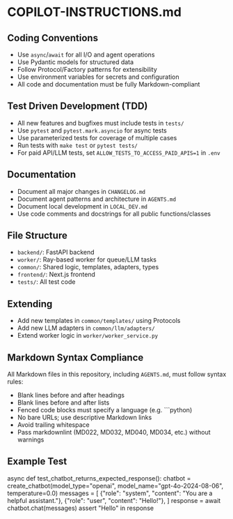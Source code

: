 # COPILOT-INSTRUCTIONS.md

## Coding Conventions

- Use `async`/`await` for all I/O and agent operations
- Use Pydantic models for structured data
- Follow Protocol/Factory patterns for extensibility
- Use environment variables for secrets and configuration
- All code and documentation must be fully Markdown-compliant

## Test Driven Development (TDD)

- All new features and bugfixes must include tests in `tests/`
- Use `pytest` and `pytest.mark.asyncio` for async tests
- Use parameterized tests for coverage of multiple cases
- Run tests with `make test` or `pytest tests/`
- For paid API/LLM tests, set `ALLOW_TESTS_TO_ACCESS_PAID_APIS=1` in `.env`

## Documentation

- Document all major changes in `CHANGELOG.md`
- Document agent patterns and architecture in `AGENTS.md`
- Document local development in `LOCAL_DEV.md`
- Use code comments and docstrings for all public functions/classes

## File Structure

- `backend/`: FastAPI backend
- `worker/`: Ray-based worker for queue/LLM tasks
- `common/`: Shared logic, templates, adapters, types
- `frontend/`: Next.js frontend
- `tests/`: All test code

## Extending

- Add new templates in `common/templates/` using Protocols
- Add new LLM adapters in `common/llm/adapters/`
- Extend worker logic in `worker/worker_service.py`

## Markdown Syntax Compliance

All Markdown files in this repository, including `AGENTS.md`, must follow syntax rules:

- Blank lines before and after headings
- Blank lines before and after lists
- Fenced code blocks must specify a language (e.g. ```python)
- No bare URLs; use descriptive Markdown links
- Avoid trailing whitespace
- Pass markdownlint (MD022, MD032, MD040, MD034, etc.) without warnings

## Example Test

async def test_chatbot_returns_expected_response():
chatbot = create_chatbot(model_type="openai", model_name="gpt-4o-2024-08-06", temperature=0.0)
messages = [
{"role": "system", "content": "You are a helpful assistant."},
{"role": "user", "content": "Hello!"},
]
response = await chatbot.chat(messages)
assert "Hello" in response

```

```
